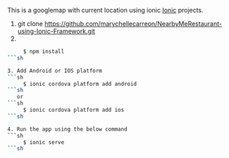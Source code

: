 This is a googlemap with current location using ionic [Ionic](http://ionicframework.com/docs/) projects.

1. git clone https://github.com/marychellecarreon/NearbyMeRestaurant-using-Ionic-Framework.git
2. 
```sh
     $ npm install
```sh

3. Add Android or IOS platform
```sh
     $ ionic cordova platform add android
```sh
   or
```sh
     $ ionic cordova platform add ios
```sh

4. Run the app using the below command
```sh
     $ ionic serve
```sh